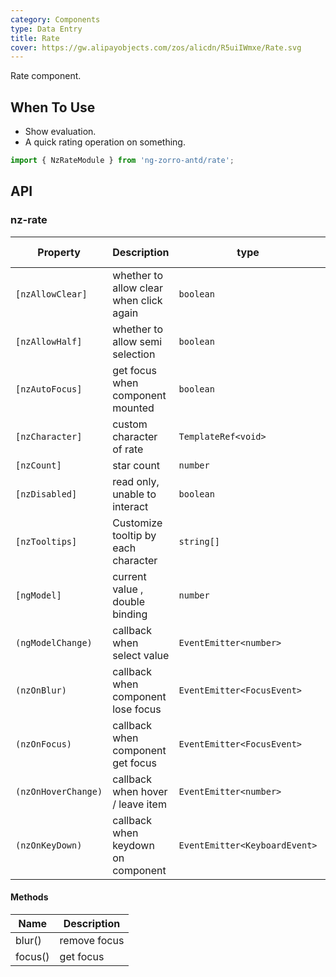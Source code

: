 ```yaml
---
category: Components
type: Data Entry
title: Rate
cover: https://gw.alipayobjects.com/zos/alicdn/R5uiIWmxe/Rate.svg
---
```


Rate component.

## When To Use

- Show evaluation.
- A quick rating operation on something.

```ts
import { NzRateModule } from 'ng-zorro-antd/rate';
```

## API

### nz-rate

| Property            | Description                             | type                          | Default                               | Global Config |
| ------------------- | --------------------------------------- | ----------------------------- | ------------------------------------- | ------------- |
| `[nzAllowClear]`    | whether to allow clear when click again | `boolean`                     | `true`                                | ✅             |
| `[nzAllowHalf]`     | whether to allow semi selection         | `boolean`                     | `false`                               | ✅             |
| `[nzAutoFocus]`     | get focus when component mounted        | `boolean`                     | `false`                               |
| `[nzCharacter]`     | custom character of rate                | `TemplateRef<void>`           | `<nz-icon nzType="star" />` |
| `[nzCount]`         | star count                              | `number`                      | `5`                                   |
| `[nzDisabled]`      | read only, unable to interact           | `boolean`                     | `false`                               |
| `[nzTooltips]`      | Customize tooltip by each character     | `string[]`                    | `[]`                                  |
| `[ngModel]`         | current value , double binding          | `number`                      | -                                     |
| `(ngModelChange)`   | callback when select value              | `EventEmitter<number>`        | -                                     |
| `(nzOnBlur)`        | callback when component lose focus      | `EventEmitter<FocusEvent>`    | -                                     |
| `(nzOnFocus)`       | callback when component get focus       | `EventEmitter<FocusEvent>`    | -                                     |
| `(nzOnHoverChange)` | callback when hover / leave item        | `EventEmitter<number>`        | -                                     |
| `(nzOnKeyDown)`     | callback when keydown on component      | `EventEmitter<KeyboardEvent>` | -                                     |

#### Methods

| Name    | Description  |
| ------- | ------------ |
| blur()  | remove focus |
| focus() | get focus    |
